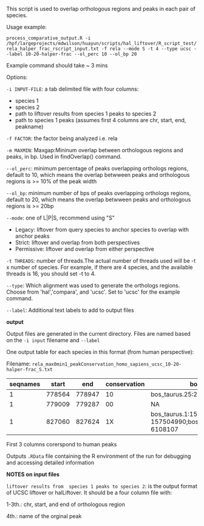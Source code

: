 This script is used to overlap orthologous regions and peaks in each pair of species.

Usage example:

`process_comparative_output.R -i /hpf/largeprojects/mdwilson/huayun/scripts/hal_liftover/R_script_test/rela_halper_frac_rscript_input.txt -f rela --mode S -t 4 --type ucsc --label 10-20-halper-frac --ol_perc 10 --ol_bp 20`
 

Example command should take ~ 3 mins


Options:

`-i INPUT-FILE`: a tab delimited file with four columns:
- species 1
- species 2
- path to liftover results from  species 1 peaks to species 2
- path to species 1 peaks (assumes first 4 columns are chr, start, end, peakname)

`-f FACTOR`: the factor being analyzed i.e. rela

`-m MAXMIN`: Maxgap:Mininum overlap between orthologous regions and peaks, in bp. Used in findOverlap() command. 

`--ol_perc`: minimum percentage of peaks overlapping orthologs regions, default to 10, which means the overlap betwween peaks and orthologous regions is >= 10% of the peak width

`--ol_bp`:  minimum number of bps of peaks overlapping orthologs regions, default to 20, which means the overlap betwween peaks and orthologous regions is >= 20bp

`--mode`: one of L|P|S, recommend using "S"
- Legacy: liftover from query species to anchor species to overlap with anchor peaks
- Strict: liftover and overlap from both perspectives
- Permissive: liftover and overlap from either perspective

`-t THREADS`: number of threads.The actual number of threads used will be -t x number of species. For example, if there are 4 species, and the available threads is 16, you should set -t to 4. 

`--type`: Which alignment was used to generate the orthologs regions. Choose from 'hal','compara', and 'ucsc'. Set to 'ucsc' for the example command.

`--label`: Additional text labels to add to output files


**output**

Output files are generated in the current directory. Files are named based on the `-i input` filename and `--label`

One output table for each species in this format (from human perspective):

Filename: `rela_max0min1_peakConservation_homo_sapiens_ucsc_10-20-halper-frac_S.txt`

|seqnames|start|end|conservation|bos_taurus|mus_musculus
| ---      | ---       | ---      | ---       | ---      | ---       |
|1|778564|778947|10|bos_taurus.25:27772292-27772614|NA
|1|779009|779287|00|NA|NA
|1|827060|827624|1X|bos_taurus.1:157504740-157504990;bos_taurus.27:6107719-6108107|NA


First 3 columns corerspond to human peaks


Outputs `.RData` file containing the R environment of the run for debugging and accessing detailed information


**NOTES on input files**

`liftover results from  species 1 peaks to species 2`:  is the output format of UCSC liftover or halLiftover. It should be a four column file with:

1-3th.: chr, start, and end of orthologous region

4th.: name of the orginal peak


